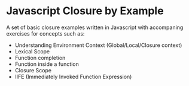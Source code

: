 # Javascript Closure by Example

A set of basic closure examples written in Javascript with accompaning exercises for concepts such as:

- Understanding Environment Context (Global/Local/Closure context)
- Lexical Scope
- Function completion
- Function inside a function
- Closure Scope
- IIFE (Immediately Invoked Function Expression)

